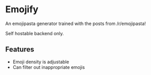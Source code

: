 # Emojify

An emojipasta generator trained with the posts from /r/emojipasta!

Self hostable backend only.

## Features

 - Emoji density is adjustable
 - Can filter out inappropriate emojis
